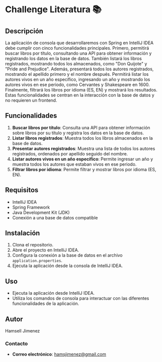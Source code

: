 # Challenge Literatura 📚

## Descripción

La aplicación de consola que desarrollaremos con Spring en IntelliJ IDEA debe cumplir con cinco funcionalidades principales. Primero, permitirá buscar libros por título, consultando una API para obtener información y registrando los datos en la base de datos. También listará los libros registrados, mostrando todos los almacenados, como "Don Quijote" y "Pride and Prejudice". Además, presentará todos los autores registrados, mostrando el apellido primero y el nombre después. Permitirá listar los autores vivos en un año específico, ingresando un año y mostrando los autores vivos en ese periodo, como Cervantes y Shakespeare en 1600. Finalmente, filtrará los libros por idioma (ES, EN) y mostrará los resultados. Estas funcionalidades se centran en la interacción con la base de datos y no requieren un frontend.

## Funcionalidades

1. **Buscar libros por título**: Consulta una API para obtener información sobre libros por su título y registra los datos en la base de datos.
2. **Listar libros registrados**: Muestra todos los libros almacenados en la base de datos.
3. **Presentar autores registrados**: Muestra una lista de todos los autores registrados, ordenados por apellido seguido del nombre.
4. **Listar autores vivos en un año específico**: Permite ingresar un año y muestra todos los autores que estaban vivos en ese periodo.
5. **Filtrar libros por idioma**: Permite filtrar y mostrar libros por idioma (ES, EN).

## Requisitos

- IntelliJ IDEA
- Spring Framework
- Java Development Kit (JDK)
- Conexión a una base de datos compatible

## Instalación

1. Clona el repositorio.
2. Abre el proyecto en IntelliJ IDEA.
3. Configura la conexión a la base de datos en el archivo `application.properties`.
4. Ejecuta la aplicación desde la consola de IntelliJ IDEA.

## Uso

- Ejecuta la aplicación desde IntelliJ IDEA.
- Utiliza los comandos de consola para interactuar con las diferentes funcionalidades de la aplicación.

## Autor

Hamsell Jimenez

### Contacto

- **Correo electrónico**: hamsjimenez@gmail.com



